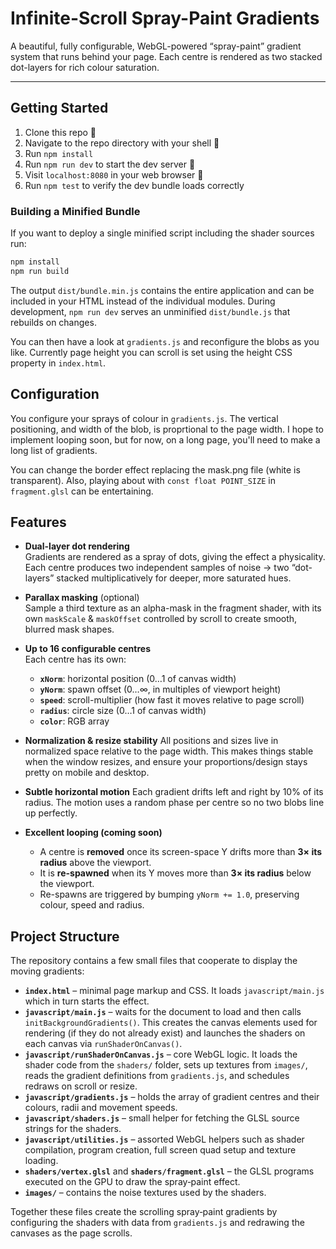 # Infinite-Scroll Spray-Paint Gradients

A beautiful, fully configurable, WebGL-powered “spray-paint” gradient system that runs behind your page. Each centre is rendered as two stacked dot-layers for rich colour saturation.

---

## Getting Started

1. Clone this repo 👥
2. Navigate to the repo directory with your shell 🐚
3. Run `npm install`
4. Run `npm run dev` to start the dev server 🏃
5. Visit `localhost:8080` in your web browser 🎉
6. Run `npm test` to verify the dev bundle loads correctly

### Building a Minified Bundle

If you want to deploy a single minified script including the shader sources run:

```bash
npm install
npm run build
```

The output `dist/bundle.min.js` contains the entire application and can be
included in your HTML instead of the individual modules. During development,
`npm run dev` serves an unminified `dist/bundle.js` that rebuilds on changes.

You can then have a look at `gradients.js` and reconfigure the blobs as you like. Currently page height you can scroll is set using the height CSS property in `index.html`.

## Configuration

You configure your sprays of colour in `gradients.js`. The vertical positioning, and width of the blob, is proprtional to the page width. I hope to implement looping soon, but for now, on a long page, you'll need to make a long list of gradients.

You can change the border effect replacing the mask.png file (white is transparent). Also, playing about with `const float POINT_SIZE` in `fragment.glsl` can be entertaining.

## Features

- **Dual-layer dot rendering**  
  Gradients are rendered as a spray of dots, giving the effect a physicality. Each centre produces two independent samples of noise → two “dot-layers” stacked multiplicatively for deeper, more saturated hues.

- **Parallax masking** (optional)  
  Sample a third texture as an alpha-mask in the fragment shader, with its own `maskScale` & `maskOffset` controlled by scroll to create smooth, blurred mask shapes.

- **Up to 16 configurable centres**  
  Each centre has its own:
  - **`xNorm`**: horizontal position (0…1 of canvas width)
  - **`yNorm`**: spawn offset (0…∞, in multiples of viewport height)
  - **`speed`**: scroll-multiplier (how fast it moves relative to page scroll)
  - **`radius`**: circle size (0…1 of canvas width)
  - **`color`**: RGB array

- **Normalization & resize stability**
  All positions and sizes live in normalized space relative to the page width. This makes things stable when the window resizes, and ensure your proportions/design stays pretty on mobile and desktop.

- **Subtle horizontal motion**
  Each gradient drifts left and right by 10% of its radius. The motion uses a random phase per centre so no two blobs line up perfectly.

- **Excellent looping (coming soon)**  
  - A centre is **removed** once its screen-space Y drifts more than **3× its radius** above the viewport.  
  - It is **re-spawned** when its Y moves more than **3× its radius** below the viewport.  
  - Re-spawns are triggered by bumping `yNorm += 1.0`, preserving colour, speed and radius.

## Project Structure

The repository contains a few small files that cooperate to display the moving
gradients:

- **`index.html`** – minimal page markup and CSS. It loads
  `javascript/main.js` which in turn starts the effect.
- **`javascript/main.js`** – waits for the document to load and then calls
  `initBackgroundGradients()`. This creates the canvas elements used
  for rendering (if they do not already exist) and launches the shaders on each
  canvas via `runShaderOnCanvas()`.
- **`javascript/runShaderOnCanvas.js`** – core WebGL logic. It loads the shader
  code from the `shaders/` folder, sets up textures from `images/`, reads the
  gradient definitions from `gradients.js`, and schedules redraws on scroll or
  resize.
- **`javascript/gradients.js`** – holds the array of gradient centres and their
  colours, radii and movement speeds.
- **`javascript/shaders.js`** – small helper for fetching the GLSL source
  strings for the shaders.
- **`javascript/utilities.js`** – assorted WebGL helpers such as shader
  compilation, program creation, full screen quad setup and texture loading.
- **`shaders/vertex.glsl`** and **`shaders/fragment.glsl`** – the GLSL programs
  executed on the GPU to draw the spray‑paint effect.
- **`images/`** – contains the noise textures used by the shaders.

Together these files create the scrolling spray‑paint gradients by configuring
the shaders with data from `gradients.js` and redrawing the canvases as the
page scrolls.
